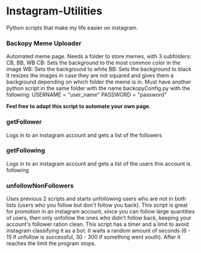# Instagram-Utilities
Python scripts that make my life easier on instagram.

### Backopy Meme Uploader
Automated meme page. Needs a folder to store memes, with 3 subfolders: CB, BB, WB
  CB: Sets the background to the most common color in the image
  WB: Sets the background to white
  BB: Sets the background to black
It resizes the images in case they are not squared and gives them a background depending on which folder the meme is in.
Must have another python script in the same folder with the name backopyConfig.py with the following:
USERNAME = "user_name"
PASSWORD = "password"

**Feel free to adapt this script to automate your own page.**

### getFollower
Logs in to an instagram account and gets a list of the followers

### getFollowing
Logs in to an instagram account and gets a list of the users this account is following

### unfollowNonFollowers
Uses previous 2 scripts and starts unfollowing users who are not in both lists (users who you follow but don't follow you back). This script is great for promotion in an instagram account, since you can follow large quantities of users, then only unfollow the ones who didn't follow back, keeping your account's follower ration clean.
This script has a timer and a limit to avoid instagram classifying it as a bot. It waits a random amount of seconds (6 - 15 if unfollow is successful, 30 - 300 if something went south). After it reaches the limit the program stops.
